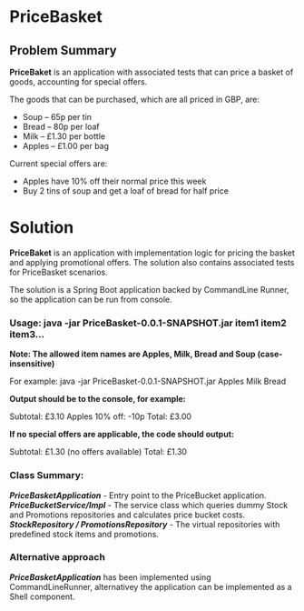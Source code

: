 ﻿# PriceBasket
## Problem Summary
**PriceBaket** is an application with associated tests that can price a basket of goods, accounting for special offers.

The goods that can be purchased, which are all priced in GBP, are:
- Soup – 65p per tin
- Bread – 80p per loaf
- Milk – £1.30 per bottle
- Apples – £1.00 per bag

Current special offers are:
- Apples have 10% off their normal price this week
- Buy 2 tins of soup and get a loaf of bread for half price


# Solution

**PriceBaket** is an application with implementation logic for pricing the basket and applying promotional offers. The solution also contains associated tests for PriceBasket scenarios.

The solution is a Spring Boot application backed by CommandLine Runner, so the application can be run from console.

### Usage: java -jar PriceBasket-0.0.1-SNAPSHOT.jar item1 item2 item3...
**Note: The allowed item names are Apples, Milk, Bread and Soup (case-insensitive)**

For example: java -jar PriceBasket-0.0.1-SNAPSHOT.jar Apples Milk Bread

**Output should be to the console, for example:**

Subtotal: £3.10
Apples 10% off: -10p
Total: £3.00

**If no special offers are applicable, the code should output:**

Subtotal: £1.30
(no offers available)
Total: £1.30


### Class Summary:

***PriceBasketApplication*** - Entry point to the PriceBucket application.
***PriceBucketService/Impl*** - The service class which queries dummy Stock and Promotions repositories and calculates price bucket costs.
***StockRepository / PromotionsRepository*** - The virtual repositories with predefined stock items and promotions.

### Alternative approach

***PriceBasketApplication*** has been implemented using CommandLineRunner, alternativey the application can be implemented as a Shell component.


